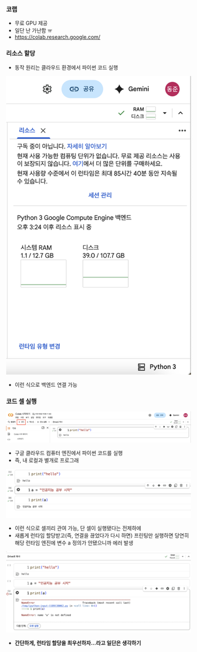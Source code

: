### 코랩
- 무료 GPU 제공
- 일단 난 가난함 ㅠ
- https://colab.research.google.com/

### 리소스 할당
- 동작 원리는 클라우드 환경에서 파이썬 코드 실행

![img1.png](img/img1.png)
- 이런 식으로 백엔드 연결 가능

### 코드 셀 실행

![img2.png](img/img2.png)
- 구글 클라우드 컴퓨터 엔진에서 파이썬 코드를 실행
- 즉, 내 로컬과 별개로 프로그래

![img3.png](img/img3.png)
- 이런 식으로 셀끼리 관여 가능, 단 셀이 실행됐다는 전제하에
- 새롭게 런타임 할당받고(즉, 연결을 끊었다가 다시 하면) 프린팅만 실행하면 당연히 해당 런타임 엔진에 변수 a 정의가 안됐으니까 에러 발생

![img4.png](img/img4.png)
- **간단하게, 런타임 할당을 최우선하자...라고 일단은 생각하기**